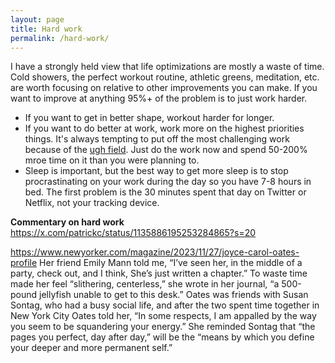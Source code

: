 ```yaml
---
layout: page
title: Hard work
permalink: /hard-work/
---
```


I have a strongly held view that life optimizations are mostly a waste of time. Cold showers, the perfect workout routine, athletic greens, meditation, etc. are worth focusing on relative to other improvements you can make. If you want to improve at anything 95%+ of the problem is to just work harder.

- If you want to get in better shape, workout harder for longer.
- If you want to do better at work, work more on the highest priorities things. It's always tempting to put off the most challenging work because of the [ugh field](https://www.lesswrong.com/posts/EFQ3F6kmt4WHXRqik/ugh-fields). Just do the work now and spend 50-200% mroe time on it than you were planning to.
- Sleep is important, but the best way to get more sleep is to stop procrastinating on your work during the day so you have 7-8 hours in bed. The first problem is the 30 minutes spent that day on Twitter or Netflix, not your tracking device.

**Commentary on hard work**
https://x.com/patrickc/status/1135886195253284865?s=20



https://www.newyorker.com/magazine/2023/11/27/joyce-carol-oates-profile
Her friend Emily Mann told me, “I’ve seen her, in the middle of a party, check out, and I think, She’s just written a chapter.” To waste time made her feel “slithering, centerless,” she wrote in her journal, “a 500-pound jellyfish unable to get to this desk.” Oates was friends with Susan Sontag, who had a busy social life, and after the two spent time together in New York City Oates told her, “In some respects, I am appalled by the way you seem to be squandering your energy.” She reminded Sontag that “the pages you perfect, day after day,” will be the “means by which you define your deeper and more permanent self.”
